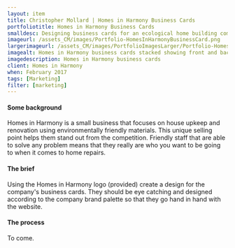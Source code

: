 ```yaml
---
layout: item
title: Christopher Mollard | Homes in Harmony Business Cards
portfoliotitle: Homes in Harmony Business Cards
smalldesc: Designing business cards for an ecological home building company
imageurl: /assets_CM/images/Portfolio-HomesInHarmonyBusinessCard.png
largerimageurl: /assets_CM/images/PortfolioImagesLarger/Portfolio-HomesInHarmonyBusinessCard.png
imagealt: Homes in Harmony business cards stacked showing front and back
imagedescription: Homes in Harmony business cards
client: Homes in Harmony
when: February 2017
tags: [Marketing]
filter: [marketing]
---
```

<h4>Some background</h4>
<p>
Homes in Harmony is a small business that focuses on house upkeep and renovation using environmentally friendly materials. This unique selling point helps them stand out from the competition. Friendly staff that are able to solve any problem means that they really are who you want to be going to when it comes to home repairs.
</p>

<h4>The brief</h4>

<p>
Using the Homes in Harmony logo (provided) create a design for the company's business cards.  They should be eye catching and designed according to the company brand palette so that they go hand in hand with the website.
</p>
<h4>The process</h4>
<p>
To come.
</p>